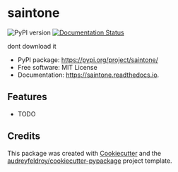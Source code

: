 # saintone

![PyPI version](https://img.shields.io/pypi/v/saintone.svg)
[![Documentation Status](https://readthedocs.org/projects/saintone/badge/?version=latest)](https://saintone.readthedocs.io/en/latest/?version=latest)

dont download it

* PyPI package: https://pypi.org/project/saintone/
* Free software: MIT License
* Documentation: https://saintone.readthedocs.io.

## Features

* TODO

## Credits

This package was created with [Cookiecutter](https://github.com/audreyfeldroy/cookiecutter) and the [audreyfeldroy/cookiecutter-pypackage](https://github.com/audreyfeldroy/cookiecutter-pypackage) project template.

